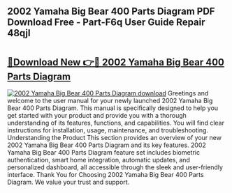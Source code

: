 ## 2002 Yamaha Big Bear 400 Parts Diagram PDF Download Free - Part-F6q User Guide Repair 48qjI

# <h2><a href="http://dfntiu9.blite.top/?on=2002+Yamaha+Big+Bear+400+Parts+Diagram">🔗Download New 👉🔴 2002 Yamaha Big Bear 400 Parts Diagram</a></h2>

[![2002 Yamaha Big Bear 400 Parts Diagram download](https://i.imgur.com/lujVjoI.png)](http://dfntiu9.blite.top/?on=2002+Yamaha+Big+Bear+400+Parts+Diagram)
Greetings and welcome to the user manual for your newly launched 2002 Yamaha Big Bear 400 Parts Diagram. This manual is specifically designed to help you get started with your product and provide you with a thorough understanding of its features, functions, and capabilities. You will find clear instructions for installation, usage, maintenance, and troubleshooting. Understanding the Product This section provides an overview of your new 2002 Yamaha Big Bear 400 Parts Diagram and its key features. 2002 Yamaha Big Bear 400 Parts Diagram feature set includes biometric authentication, smart home integration, automatic updates, and personalized dashboard, all accessible through the sleek and user-friendly interface. Thank You for Choosing 2002 Yamaha Big Bear 400 Parts Diagram. We value your trust and support.
